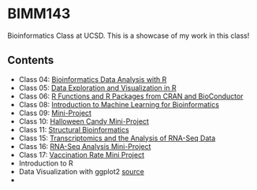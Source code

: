 # BIMM143

Bioinformatics Class at UCSD.
This is a showcase of my work in this class! 

## Contents
- Class 04: [Bioinformatics Data Analysis with R](https://github.com/LeynaN031/BIMM143/blob/main/Class4.R)
- Class 05: [Data Exploration and Visualization in R](https://github.com/LeynaN031/BIMM143/blob/main/Class05/Class5.R)
- Class 06: [R Functions and R Packages from CRAN and BioConductor](https://github.com/LeynaN031/BIMM143/blob/main/Class06_Q6/Class06Q6.Rmd)
- Class 08: [Introduction to Machine Learning for Bioinformatics](https://github.com/LeynaN031/BIMM143/blob/main/class08/Class8.Rmd)
- Class 09: [Mini-Project](https://github.com/LeynaN031/BIMM143/blob/main/Class09/Class09.Rmd)
- Class 10: [Halloween Candy Mini-Project](https://github.com/LeynaN031/BIMM143/blob/main/Class10/Class10.Rmd)
- Class 11: [Structural Bioinformatics](https://github.com/LeynaN031/BIMM143/blob/main/Class%2011/Class11.Rmd)
- Class 15: [Transcriptomics and the Analysis of RNA-Seq Data](https://github.com/LeynaN031/BIMM143/blob/main/Class15/Class15.Rmd)
- Class 16: [RNA-Seq Analysis Mini-Project](https://github.com/LeynaN031/BIMM143/blob/main/Class16/Class16.Rmd)
- Class 17: [Vaccination Rate Mini Project](https://github.com/LeynaN031/BIMM143/blob/main/Class17/Class17.Rmd)
- Introduction to R 
- Data Visualization with ggplot2 [source](https://github.com/LeynaN031/BIMM143/blob/main/Class05/Class5.R)
- 
